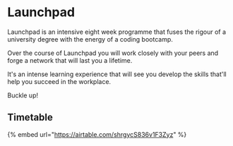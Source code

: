 # Launchpad

Launchpad is an intensive eight week programme that fuses the rigour of a university degree with the energy of a coding bootcamp.

Over the course of Launchpad you will work closely with your peers and forge a network that will last you a lifetime.

It's an intense learning experience that will see you develop the skills that'll help you succeed in the workplace.

Buckle up!

## Timetable

{% embed url="https://airtable.com/shrgycS836v1F3Zyz" %}

